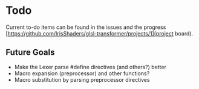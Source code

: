 # Todo

Current to-do items can be found in the issues and the progress [https://github.com/IrisShaders/glsl-transformer/projects/1](project board).

## Future Goals

- Make the Lexer parse #define directives (and others?) better
- Macro expansion (preprocessor) and other functions?
- Macro substitution by parsing preprocessor directives
